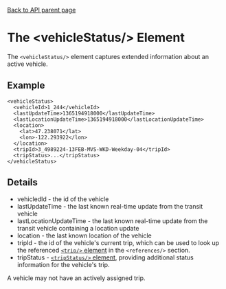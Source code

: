 [Back to API parent page](../index.html)

# The &lt;vehicleStatus/&gt; Element

The `<vehicleStatus/>` element captures extended information about an active
vehicle.

## Example

~~~
<vehicleStatus>
  <vehicleId>1_244</vehicleId>
  <lastUpdateTime>1365194918000</lastUpdateTime>
  <lastLocationUpdateTime>1365194918000</lastLocationUpdateTime>
  <location>
    <lat>47.238071</lat>
    <lon>-122.293922</lon>
  </location>
  <tripId>3_4989224-13FEB-MVS-WKD-Weekday-04</tripId>
  <tripStatus>...</tripStatus>
</vehicleStatus>
~~~

## Details

* vehicledId - the id of the vehicle
* lastUpdateTime - the last known real-time update from the transit vehicle
* lastLocationUpdateTime - the last known real-time update from the transit vehicle containing a location update
* location - the last known location of the vehicle
* tripId - the id of the vehicle's current trip, which can be used to look up the referenced [`<trip/>` element](trip.html) in the `<references/>` section.
* tripStatus - [`<tripStatus/>` element](trip-status.html), providing additional status information for the vehicle's trip. 

A vehicle may not have an actively assigned trip.